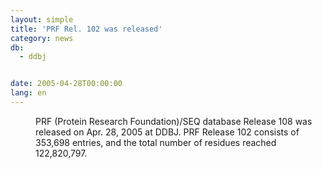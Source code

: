 ```yaml
---
layout: simple
title: 'PRF Rel. 102 was released'
category: news
db:
  - ddbj


date: 2005-04-28T00:00:00
lang: en
---
```


<dd>PRF (Protein Research Foundation)/SEQ database Release 108 was released on Apr. 28, 2005 at DDBJ. PRF Release 102 consists of 353,698 entries, and the total number of residues reached 122,820,797.</dd>
